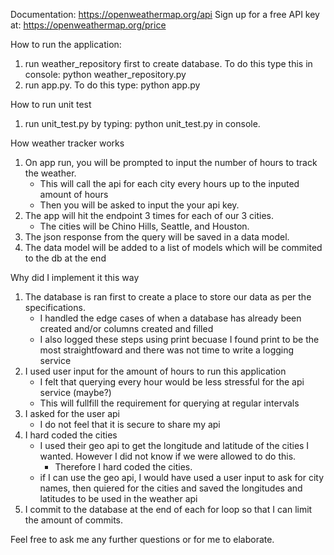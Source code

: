 Documentation: https://openweathermap.org/api
Sign up for a free API key at: https://openweathermap.org/price

How to run the application:
1. run weather_repository first to create database. To do this type this in console: python weather_repository.py
2. run app.py. To do this type: python app.py

How to run unit test
1. run unit_test.py by typing: python unit_test.py in console.

How weather tracker works
1. On app run, you will be prompted to input the number of hours to track the weather. 
    - This will call the api for each city every hours up to the inputed amount of hours
    - Then you will be asked to input the your api key.
2. The app will hit the endpoint 3 times for each of our 3 cities.
    - The cities will be Chino Hills, Seattle, and Houston.
3. The json response from the query will be saved in a data model.
4. The data model will be added to a list of models which will be commited to the db at the end

Why did I implement it this way
1. The database is ran first to create a place to store our data as per the specifications.
    - I handled the edge cases of when a database has already been created and/or columns created and filled
    - I also logged these steps using print becuase I found print to be the most straightfoward and there was not time to write a logging service
2. I used user input for the amount of hours to run this application
    - I felt that querying every hour would be less stressful for the api service (maybe?)
    - This will fullfill the requirement for querying  at regular intervals
3. I asked for the user api 
    - I do not feel that it is secure to share my api
4. I hard coded the cities
    - I used their geo api to get the longitude and latitude of the cities I wanted. However I did not know if we were allowed to do this.
        - Therefore I hard coded the cities.
    - if I can use the geo api, I would have used a user input to ask for city names, then quiered for the cities and saved the longitudes and latitudes to be used in the weather api
5. I commit to the database at the end of each for loop so that I can limit the amount of commits.

Feel free to ask me any further questions or for me to elaborate.
